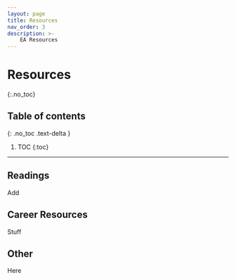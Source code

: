 ```yaml
---
layout: page
title: Resources
nav_order: 3
description: >-
    EA Resources
---
```


# Resources
{:.no_toc}

## Table of contents
{: .no_toc .text-delta }

1. TOC
{:toc}

---
## Readings
Add

## Career Resources
Stuff

## Other
Here